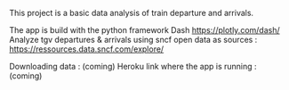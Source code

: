 This project is a basic data analysis of train departure and arrivals.

The app is build with the python framework Dash https://plotly.com/dash/
Analyze tgv departures & arrivals using sncf open data as sources : https://ressources.data.sncf.com/explore/

Downloading data : (coming)
Heroku link where the app is running : (coming)
